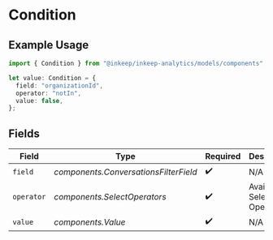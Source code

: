 # Condition

## Example Usage

```typescript
import { Condition } from "@inkeep/inkeep-analytics/models/components";

let value: Condition = {
  field: "organizationId",
  operator: "notIn",
  value: false,
};
```

## Fields

| Field                                 | Type                                  | Required                              | Description                           |
| ------------------------------------- | ------------------------------------- | ------------------------------------- | ------------------------------------- |
| `field`                               | *components.ConversationsFilterField* | :heavy_check_mark:                    | N/A                                   |
| `operator`                            | *components.SelectOperators*          | :heavy_check_mark:                    | Available Select Operators            |
| `value`                               | *components.Value*                    | :heavy_check_mark:                    | N/A                                   |